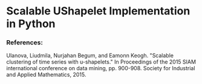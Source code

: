 # Scalable UShapelet Implementation in Python


### References:

Ulanova, Liudmila, Nurjahan Begum, and Eamonn Keogh. "Scalable clustering of time series with u-shapelets." In Proceedings of the 2015 SIAM international conference on data mining, pp. 900-908. Society for Industrial and Applied Mathematics, 2015.

